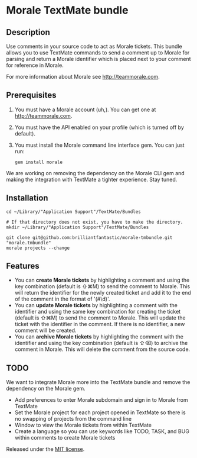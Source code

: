 Morale TextMate bundle
===========

Description
-----------

Use comments in your source code to act as Morale tickets. This bundle allows you to use TextMate commands to send a comment up to Morale for parsing and return a Morale identifier which is placed next to your comment for reference in Morale.

For more information about Morale see <http://teammorale.com>.

Prerequisites
-------------

1. You must have a Morale account (uh,). You can get one at <http://teammorale.com>.
1. You must have the API enabled on your profile (which is turned off by default).
1. You must install the Morale command line interface gem. You can just run:

	`gem install morale`

We are working on removing the dependency on the Morale CLI gem and making the integration with TextMate a tighter experience. Stay tuned.

Installation
-------------

	cd ~/Library/"Application Support"/TextMate/Bundles

	# If that directory does not exist, you have to make the directory.
	mkdir ~/Library/"Application Support"/TextMate/Bundles

	git clone git@github.com:brilliantfantastic/morale-tmbundle.git "morale.tmbundle"
	morale projects --change
	
Features
--------

* You can __create Morale tickets__ by highlighting a comment and using the key combination (default is ⇧⌘M) to send the comment to Morale. This will return the identifier for the newly created ticket and add it to the end of the comment in the format of '(#\d)'.
* You can __update Morale tickets__ by highlighting a comment with the identifier and using the same key combination for creating the ticket (default is ⇧⌘M) to send the comment to Morale. This will update the ticket with the identifier in the comment. If there is no identifier, a new comment will be created.
* You can __archive Morale tickets__ by highlighting the comment with the identifier and using the key combination (default is ⇧⌫) to archive the comment in Morale. This will delete the comment from the source code.

TODO
----

We want to integrate Morale more into the TextMate bundle and remove the dependency on the Morale gem.

* Add preferences to enter Morale subdomain and sign in to Morale from TextMate
* Set the Morale project for each project opened in TextMate so there is no swapping of projects from the command line
* Window to view the Morale tickets from within TextMate
* Create a language so you can use keywords like TODO, TASK, and BUG within comments to create Morale tickets

Released under the [MIT license](http://www.opensource.org/licenses/mit-license.php).